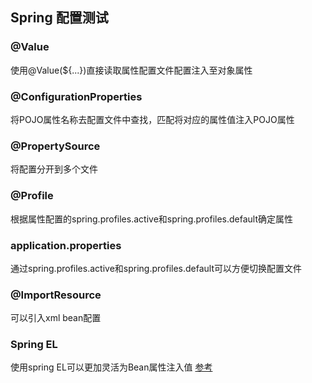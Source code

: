 ## Spring 配置测试

### @Value
使用@Value(${...})直接读取属性配置文件配置注入至对象属性

### @ConfigurationProperties
将POJO属性名称去配置文件中查找，匹配将对应的属性值注入POJO属性

### @PropertySource 
将配置分开到多个文件

### @Profile 
根据属性配置的spring.profiles.active和spring.profiles.default确定属性

### application.properties
通过spring.profiles.active和spring.profiles.default可以方便切换配置文件

### @ImportResource 
可以引入xml bean配置

### Spring EL
使用spring EL可以更加灵活为Bean属性注入值 [参考](https://docs.spring.io/spring/docs/5.1.1.RELEASE/spring-framework-reference/core.html#expressions)


